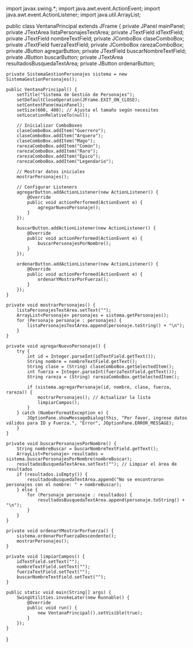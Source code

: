 import javax.swing.*;
import java.awt.event.ActionEvent;
import java.awt.event.ActionListener;
import java.util.ArrayList;

public class VentanaPrincipal extends JFrame {
    private JPanel mainPanel;
    private JTextArea listaPersonajesTextArea;
    private JTextField idTextField;
    private JTextField nombreTextField;
    private JComboBox claseComboBox;
    private JTextField fuerzaTextField;
    private JComboBox rarezaComboBox;
    private JButton agregarButton;
    private JTextField buscarNombreTextField;
    private JButton buscarButton;
    private JTextArea resultadosBusquedaTextArea;
    private JButton ordenarButton;

    private SistemaGestionPersonajes sistema = new SistemaGestionPersonajes();

    public VentanaPrincipal() {
        setTitle("Sistema de Gestión de Personajes");
        setDefaultCloseOperation(JFrame.EXIT_ON_CLOSE);
        setContentPane(mainPanel);
        setSize(600, 400); // Ajusta el tamaño según necesites
        setLocationRelativeTo(null);

        // Inicializar ComboBoxes
        claseComboBox.addItem("Guerrero");
        claseComboBox.addItem("Arquero");
        claseComboBox.addItem("Mago");
        rarezaComboBox.addItem("Común");
        rarezaComboBox.addItem("Raro");
        rarezaComboBox.addItem("Épico");
        rarezaComboBox.addItem("Legendario");

        // Mostrar datos iniciales
        mostrarPersonajes();

        // Configurar Listeners
        agregarButton.addActionListener(new ActionListener() {
            @Override
            public void actionPerformed(ActionEvent e) {
                agregarNuevoPersonaje();
            }
        });

        buscarButton.addActionListener(new ActionListener() {
            @Override
            public void actionPerformed(ActionEvent e) {
                buscarPersonajesPorNombre();
            }
        });

        ordenarButton.addActionListener(new ActionListener() {
            @Override
            public void actionPerformed(ActionEvent e) {
                ordenarYMostrarPorFuerza();
            }
        });
    }

    private void mostrarPersonajes() {
        listaPersonajesTextArea.setText("");
        ArrayList<Personaje> personajes = sistema.getPersonajes();
        for (Personaje personaje : personajes) {
            listaPersonajesTextArea.append(personaje.toString() + "\n");
        }
    }

    private void agregarNuevoPersonaje() {
        try {
            int id = Integer.parseInt(idTextField.getText());
            String nombre = nombreTextField.getText();
            String clase = (String) claseComboBox.getSelectedItem();
            int fuerza = Integer.parseInt(fuerzaTextField.getText());
            String rareza = (String) rarezaComboBox.getSelectedItem();

            if (sistema.agregarPersonaje(id, nombre, clase, fuerza, rareza)) {
                mostrarPersonajes(); // Actualizar la lista
                limpiarCampos();
            }
        } catch (NumberFormatException e) {
            JOptionPane.showMessageDialog(this, "Por favor, ingrese datos válidos para ID y Fuerza.", "Error", JOptionPane.ERROR_MESSAGE);
        }
    }

    private void buscarPersonajesPorNombre() {
        String nombreBuscar = buscarNombreTextField.getText();
        ArrayList<Personaje> resultados = sistema.buscarPersonajesPorNombre(nombreBuscar);
        resultadosBusquedaTextArea.setText(""); // Limpiar el área de resultados
        if (resultados.isEmpty()) {
            resultadosBusquedaTextArea.append("No se encontraron personajes con el nombre: " + nombreBuscar);
        } else {
            for (Personaje personaje : resultados) {
                resultadosBusquedaTextArea.append(personaje.toString() + "\n");
            }
        }
    }

    private void ordenarYMostrarPorFuerza() {
        sistema.ordenarPorFuerzaDescendente();
        mostrarPersonajes();
    }

    private void limpiarCampos() {
        idTextField.setText("");
        nombreTextField.setText("");
        fuerzaTextField.setText("");
        buscarNombreTextField.setText("");
    }

    public static void main(String[] args) {
        SwingUtilities.invokeLater(new Runnable() {
            @Override
            public void run() {
                new VentanaPrincipal().setVisible(true);
            }
        });
    }
}
